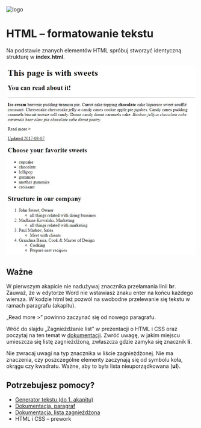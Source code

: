 <img alt="logo" src="http://coderslab.pl/svg/logo-coderslab.svg" width="400">

# HTML &ndash; formatowanie tekstu


Na podstawie znanych elementów HTML spróbuj stworzyć identyczną strukturę w **index.html**.




 ![Sample project](images/sample.jpg)

 ## Ważne
 W pierwszym akapicie nie nadużywaj znacznika przełamania linii **br**. Zauważ, że w edytorze Word nie wstawiasz znaku enter na końcu każdego wiersza. W kodzie html też pozwól na swobodne przelewanie się tekstu w ramach paragrafu (akapitu).

&#8222;Read more &gt;&#8221; powinno zaczynać się od nowego paragrafu.

 Wróć do slajdu &#8222;Zagnieżdżanie list&#8221; w prezentacji o HTML i CSS oraz poczytaj na ten temat w [dokumentacji][dokumentacja]. Zwróć uwagę, w jakim miejscu umieszcza się listę zagnieżdżoną, zwłaszcza gdzie zamyka się znacznik **li**.

 Nie zwracaj uwagi na typ znacznika w liście zagnieżdżonej. Nie ma znaczenia, czy poszczególne elementy zaczynają się od symbolu koła, okrągu czy kwadratu. Ważne, aby to była lista nieuporządkowana (**ul**).



## Potrzebujesz pomocy?
* [Generator tekstu (do 1. akapitu)](http://www.cupcakeipsum.com)
* [Dokumentacja, paragraf ](https://developer.mozilla.org/pl/docs/Web/HTML/Element/p)
* [Dokumentacja, lista zagnieżdżona](https://developer.mozilla.org/pl/docs/Web/HTML/Element/ul)
* HTML i CSS &ndash; prework


<!-- links -->
[dokumentacja]: https://developer.mozilla.org/pl/docs/Web/HTML/Element/ul
